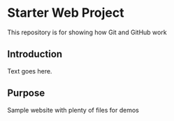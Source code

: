 # Starter Web Project

This repository is for showing how Git and GitHub work

## Introduction

Text goes here.

## Purpose

Sample website with plenty of files for demos
